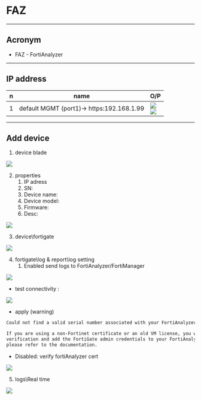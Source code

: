 # FAZ

---

## Acronym
* FAZ - FortiAnalyzer

---

## IP address
|n|name|O/P|
|-|----|---|
|1|default MGMT (port1)-> https:192.168.1.99|[<img src="https://i.imgur.com/bYVYzwC.png">](https://i.imgur.com/bYVYzwC.png)<br/>[<img src="https://i.imgur.com/zm0OXPh.png">](https://i.imgur.com/zm0OXPh.png)|

---

## Add device
1. device blade

[<img src="https://i.imgur.com/ihoYyLc.png">](https://i.imgur.com/ihoYyLc.png)

2. properties
    1. IP adress
    2. SN: 
    3. Device name: 
    4. Device model: 
    5. Firmware: 
    6. Desc:

[<img src="https://i.imgur.com/wKMR3bw.png">](https://i.imgur.com/wKMR3bw.png)


3. device\fortigate

[<img src="https://i.imgur.com/mUrbHuQ.png">](https://i.imgur.com/mUrbHuQ.png)

4. fortigate\log & report\log setting
    1. Enabled send logs to FortiAnalyzer/FortiManager

[<img src="https://i.imgur.com/2ddiiGS.png">](https://i.imgur.com/2ddiiGS.png)

* test connectivity : 

[<img src="https://i.imgur.com/oxM6Nwi.png">](https://i.imgur.com/oxM6Nwi.png)

* apply (warning)
````txt
Could not find a valid serial number associated with your FortiAnalyzer certificate.

If you are using a non-Fortinet certificate or an old VM license, you will have to disable certificate
verification and add the FortiGate admin credentials to your FortiAnalyzer. For more information,
please refer to the documentation.
````

* Disabled: verify fortiAnalyzer cert

[<img src="https://i.imgur.com/D9dcd29.png">](https://i.imgur.com/D9dcd29.png)

5. logs\Real time

[<img src="https://i.imgur.com/mHUMnST.png">](https://i.imgur.com/mHUMnST.png)
